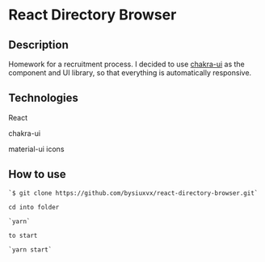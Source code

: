 # React Directory Browser

## Description

Homework for a recruitment process. I decided to use [chakra-ui](https://chakra-ui.com/) as the component and UI library, so that everything is automatically responsive.

## Technologies

React

chakra-ui

material-ui icons

## How to use

    `$ git clone https://github.com/bysiuxvx/react-directory-browser.git`

    cd into folder

    `yarn`

    to start

    `yarn start`
